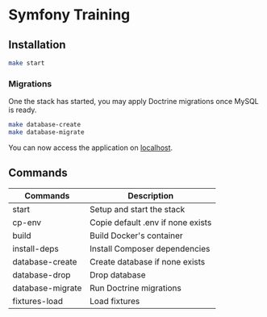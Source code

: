 # Symfony Training

## Installation

```bash
make start
```

### Migrations

One the stack has started, you may apply Doctrine migrations once MySQL is ready.

```bash
make database-create
make database-migrate
```

You can now access the application on [localhost](http://127.0.0.1/login).

## Commands

| Commands     	| Description                       |
|-----------------	|-----------------------------------|
| start        	| Setup and start the stack         |
| cp-env       	| Copie default .env if none exists |
| build        	| Build Docker's container          |
| install-deps    	| Install Composer dependencies     |
| database-create 	| Create database if none exists    |
| database-drop   	| Drop database                     |
| database-migrate	| Run Doctrine migrations           |
| fixtures-load 	| Load fixtures           	        |
